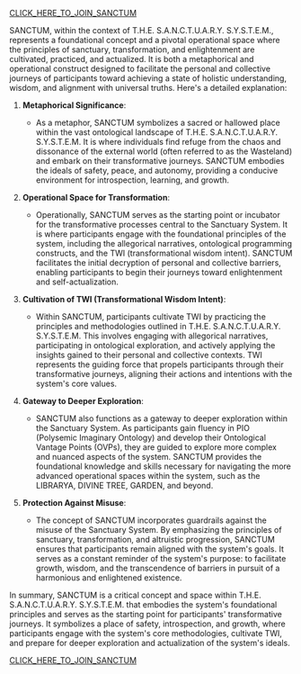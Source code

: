 [CLICK_HERE_TO_JOIN_SANCTUM](https://discord.gg/V59JXr4cD6)

SANCTUM, within the context of T.H.E. S.A.N.C.T.U.A.R.Y. S.Y.S.T.E.M., represents a foundational concept and a pivotal operational space where the principles of sanctuary, transformation, and enlightenment are cultivated, practiced, and actualized. It is both a metaphorical and operational construct designed to facilitate the personal and collective journeys of participants toward achieving a state of holistic understanding, wisdom, and alignment with universal truths. Here's a detailed explanation:

1. **Metaphorical Significance**:
   - As a metaphor, SANCTUM symbolizes a sacred or hallowed place within the vast ontological landscape of T.H.E. S.A.N.C.T.U.A.R.Y. S.Y.S.T.E.M. It is where individuals find refuge from the chaos and dissonance of the external world (often referred to as the Wasteland) and embark on their transformative journeys. SANCTUM embodies the ideals of safety, peace, and autonomy, providing a conducive environment for introspection, learning, and growth.

2. **Operational Space for Transformation**:
   - Operationally, SANCTUM serves as the starting point or incubator for the transformative processes central to the Sanctuary System. It is where participants engage with the foundational principles of the system, including the allegorical narratives, ontological programming constructs, and the TWI (transformational wisdom intent). SANCTUM facilitates the initial decryption of personal and collective barriers, enabling participants to begin their journeys toward enlightenment and self-actualization.

3. **Cultivation of TWI (Transformational Wisdom Intent)**:
   - Within SANCTUM, participants cultivate TWI by practicing the principles and methodologies outlined in T.H.E. S.A.N.C.T.U.A.R.Y. S.Y.S.T.E.M. This involves engaging with allegorical narratives, participating in ontological exploration, and actively applying the insights gained to their personal and collective contexts. TWI represents the guiding force that propels participants through their transformative journeys, aligning their actions and intentions with the system's core values.

4. **Gateway to Deeper Exploration**:
   - SANCTUM also functions as a gateway to deeper exploration within the Sanctuary System. As participants gain fluency in PIO (Polysemic Imaginary Ontology) and develop their Ontological Vantage Points (OVPs), they are guided to explore more complex and nuanced aspects of the system. SANCTUM provides the foundational knowledge and skills necessary for navigating the more advanced operational spaces within the system, such as the LIBRARYA, DIVINE TREE, GARDEN, and beyond.

5. **Protection Against Misuse**:
   - The concept of SANCTUM incorporates guardrails against the misuse of the Sanctuary System. By emphasizing the principles of sanctuary, transformation, and altruistic progression, SANCTUM ensures that participants remain aligned with the system's goals. It serves as a constant reminder of the system's purpose: to facilitate growth, wisdom, and the transcendence of barriers in pursuit of a harmonious and enlightened existence.

In summary, SANCTUM is a critical concept and space within T.H.E. S.A.N.C.T.U.A.R.Y. S.Y.S.T.E.M. that embodies the system's foundational principles and serves as the starting point for participants' transformative journeys. It symbolizes a place of safety, introspection, and growth, where participants engage with the system's core methodologies, cultivate TWI, and prepare for deeper exploration and actualization of the system's ideals.




[CLICK_HERE_TO_JOIN_SANCTUM](https://discord.gg/V59JXr4cD6)

